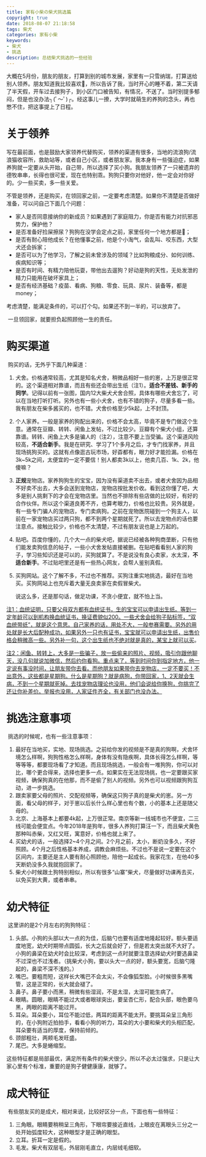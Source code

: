 ```yaml
---
title: 家有小柴の柴犬挑选篇
copyright: true
date: 2018-08-07 21:18:58
tags: 柴犬
categories: 家有小柴
keywords: 
- 柴犬
- 挑选
description: 总结柴犬挑选的一些经验
---
```


​	大概在5月份，朋友的朋友，打算到别的城市发展，家里有一只雪纳瑞，打算送给别人领养。朋友知道我比较喜欢🐶，所以告诉了我，当时开心的睡不着，第二天请了半天假，开车过去接狗子，到小区门口被告知，有情况，不送了。当时别提多郁闷，但是也没办法┐(ﾟ～ﾟ)┌。经这事儿一撩，大学时就萌生的养狗的念头，再也憋不住，把这事提上了日程。

# 关于领养
​	写在最前面，也是鼓励大家领养代替购买，领养的渠道有很多，当地的流浪狗/流浪猫收容所，救助站等，或者自己小区，或者朋友家。我本身有一些强迫症，如果养狗就一定要从头开始，自己带，所以选择了买小狗。我朋友领养了一只被遗弃的德牧串串，长得也很可爱，现在也特别乖。狗狗只要你对他好，他一定会对你好的。少一些买卖，多一些关爱。

​	不管是领养，还是购买，在领回家之前，一定要考虑清楚。如果你不清楚是否做好准备，可以问自己下面几个问题：​
- 家人是否同意接纳你的新成员？如果遇到了家庭阻力，你是否有能力对抗邪恶势力，保护他？
- 是否准备好捡屎擦尿？狗狗在没学会定点之前，家里任何一个地方都是🚾；
- 是否有耐心陪他成长？在他懂事之前，他是个小淘气，会乱叫、咬东西，大型犬还会拆家；
- 是否可以为了他学习，了解之前未曾涉及的领域？比如狗粮成分、如何训练、疾病知识等；
- 是否有时间、有精力陪他玩耍，带他出去遛狗？好动是狗的天性，无处发泄的精力只能用在破坏家具上；
- 是否有经济基础？疫苗、看病、狗粮、零食、玩具、尿片、装备等，都是money；

考虑清楚，能满足条件的，可以打个勾。如果还不到一半的，可以放弃了。

​	一旦领回家，就要担负起照顾他一生的责任。

# 购买渠道

​	购买的话，无外乎下面几种渠道：

1. 犬舍。价格通常较高，尤其是知名犬舍，稍微品相好一些的崽，上万是很正常的。这个渠道相对靠谱，而且有些还会带出生纸（注1）。**适合不差钱、新手的同学**。记得以前有一张图，国内12大柴犬犬舍合照，具体有哪些犬舍忘了，可以在当地打听打听。另外也有一些小犬舍，也有不错的狗子，尽量多看一些。我有朋友在柴多酱买的，也不错。犬舍价格至少5k起，上不封顶。

2. 个人家养。一般是家养的狗配出来的，价格不会太高，毕竟不是专门做这个生意。通常在豆瓣、转转、闲鱼上发帖，不过比较少。豆瓣有个柴犬小组，还算靠谱。转转、闲鱼上大多是骗人的（注2），注意不要上当受骗。这个渠道风险较高，**不适合新手**。我是在研究、学习了1个多月之后，才专门找家养，并且现场挑狗买的。这就有点像逛古玩市场，好孬都有，眼力好才能捡漏。价格在3k~5k之间，太便宜的一定不要信！别人都卖3k以上，他卖几百、1k、2k，他傻嘛？

3. **正规**宠物店。家养狗狗生的宝宝，因为没有渠道卖不出去，或者犬舍因为品相不好卖不出去，大多会送到宠物店，宠物店按批发价收。看到这你懂了吧，大多是别人挑剩下的才会在宠物店里。当然也不排除有些店做的比较好，有好的合作伙伴。所以这个渠道良莠不齐，也算考眼力，价格也比较贵。另外就是，有一些专门骗人的宠物店，专门卖病狗。之前在宠物医院碰到一个狗主人，以前在一家宠物店买过两只狗，都不到两个星期就死了。所以去宠物点的话也要注意点。接触比较少，价格也不太清楚，不过有朋友说也是上万起的。

4. 贴吧。百度你懂的，几个大一点的柴犬吧，据说已经被各种狗商垄断，只有他们能发卖狗信息的帖子，一些小犬舍发帖直接被删。在贴吧看看别人家的狗子，学习些知识还是可以的，买狗就算了。不是说没有良心卖家，水太深，**不适合新手**。不过贴吧里还是有一些热心网友，会帮人鉴别真假。

5. 买狗网站。这个了解不多，不过也不推荐。买狗注重实地挑选，最好在当地买。买狗网站上也充斥着大量无良卖家在卖假冒柴犬。

   说这么多，还是那句话，做足功课，不贪小便宜，就不怕上当。

<u>注1：血统证明，只要父母双方都有血统证书，生的宝宝可以申请出生纸。等到一定年龄可以到机构换血统证书，换证费貌似200。一些犬舍会给狗子贴标签，“双血统带纸”，就是这个意思。自己家养的话，用处不大，一般参赛需要。另外的用处就是长大后配种成功，如果另外一只也有证书，宝宝就可以申请出生纸，出售价格会稍微高一些。另外补一句，这个出生纸也不绝对就是真的，某宝上就可以买</u>。

<u>注2：闲鱼、转转上，大多是一些骗子，放一些偷来的照片、视频，吸引你跟他聊天，没几句就说加微信，然后约你看狗。重点来了，等到时间你到指定地方，他一定说有事没时间，让朋友带你去看。而他朋友如果带你去宠物店，一定不要买！不出意外，这些都是星期狗。什么是星期狗？就是病狗，你带回家，1、2天就会生病，不到一个星期就死掉。去找宠物店理论也没用，他们会说给你换狗，你挑完了还让你补差价。举报也没用，人家证件齐全，有关部门也没办法。</u>

# 挑选注意事项

​	挑选的时候呢，也有一些注意事项：

1. 最好在当地买，实地、现场挑选。之前给你发的视频是不是真的狗啊，犬舍环境怎么样啊，狗狗性格怎么样啊，身体有没有隐疾啊，具体长得怎么样啊，等等等等，都要现场看了才知道。而且现场挑选，一般会有一堆狗狗，你可以对比，哪个更合得来，选择也更多一点。如果实在无法现场挑，也一定要跟买家视频，确保狗真的在他那，而不是偷了别人的视频。另外也可以视频跟狗狗互动，进一步挑选。
2. 跟卖家要父母的照片、交配视频等，确保这只狗子真的是柴犬的崽。另一方面，看父母的样子，对于崽以后长什么样心里也有个数，小的基本上还是随父母的。
3. 北京、上海基本上都要4k起，上万很正常。南京等新一线城市也不便宜，二三线可能会便宜点。今年2018年是狗年，很多人养狗打算汪一下，而且柴犬黄色那种叫赤柴，又红又旺，寓意好，价格也就上来了。
4. 买幼犬的话，一般选择2~4个月之间。2个月之前，太小，断奶没多久，不好照顾。4个月之后性格基本养成，调教会麻烦些。不过也不是说一定要在这个区间内，主要还是主人要有耐心照顾他，陪他一起成长。我家花生，在他40多天断奶没多久我就抱回家了。
5. 柴犬小时候跟土狗特别相似，所以有很多“山寨”柴犬，尽量做好功课再去买，以免买到大黄，或者串串。

# 幼犬特征

​	这里讲的是2个月左右的狗狗特征：

1. 头部。小狗的头部以大一点的为佳，后脑勺也要有适度地隆起较好。额头要适度地宽，幼犬时期带点圆弧，长大之后就会好了，但是若太突出就不大好了。小狗的鼻梁在幼犬时会比较深，考虑到这一点时就要注意选择幼犬时要选鼻梁不过深也不过浅者。（挑柴犬小狗，要以头大一点的好，额头要宽，后脑勺隆起的，鼻梁不深不浅的。）
2. 嘴巴。要粗而短，这样长大嘴巴不会太尖，不会像狐型脸。小时候很多黑嘴管，这是正常的，长大就会褪了。
3. 鼻子。鼻子要小而黑，稍微有些湿润，不是太湿，太湿可能生病了。
4. 眼睛。圆眼，眼睛不能过大或者眼球突出，要呈杏仁形，配合头部，眼色要乌黑，两眼的距离不能过开。
5. 耳朵。耳朵要小，耳位不能过低，两耳的距离不能太开。要挑耳朵呈三角形的，在小狗附近拍拍手，看看小狗的听力，耳朵的大小要和柴犬的头相匹配，耳朵要有适当的厚度，保持前倾的。
6. 颈部粗壮，两颊毛发旺盛。
7. 尾巴。大多是蜷缩型。

这些特征都是局部最优，满足所有条件的柴犬很少。所以不必太过强求，只是让大家心里有个标准，重要的是狗子健健康康，就够了。

# 成犬特征

​	有些朋友买的是成犬，相对来说，比较好区分一点，下面也有一些特征：

1. 三角眼。眼睛要稍稍呈三角形，下眼帘要接近直线，上眼皮在离眼头三分之一处开始弧度较大，这种眼型才是正确的眼型。
2. 立耳。折耳一定是假的。
3. 毛发。柴犬有双层毛，外层刚毛直立，内层绒毛细软。